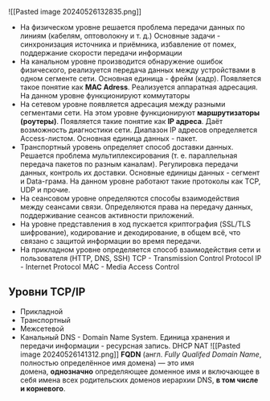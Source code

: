![[Pasted image 20240526132835.png]]
- На физическом уровне решается проблема передачи данных по линиям (кабелям, оптоволокну и т. д.) Основные задачи - синхронизация источника и приёмника, избавление от помех, поддержание скорости передачи информации
- На канальном уровне производится обнаружение ошибок физического, реализуется передача данных между устройствами в одном сегменте сети. Основная единица - фрейм (кадр). Появляется такое понятие как **MAC Adress**. Реализуется аппаратная адресация. На данном уровне функционируют коммутаторы
- На сетевом уровне появляется адресация между разными сегментами сети. На этом уровне функционируют **маршрутизаторы (роутеры)**. Появляется такие понятие как **IP адреса**. Даёт возможность диагностики сети. Диапазон IP адресов определяется Access-листом. Основная единица данных - пакет.
- Транспортный уровень определяет способ доставки данных. Решается проблема мультиплексирования (т. е. параллельная передача пакетов по разным каналам). Регулировка передачи данных, контроль их доставки. Основные единицы данных - сегмент и Data-грама. На данном уровне работают такие протоколы как TCP, UDP и прочие.
- На сеансовом уровне определяются способы взаимодействия между сеансами связи. Определяются права на передачу данных, поддерживание сеансов активности приложений.
- На уровне представления в ход пускается криптография (SSL/TLS шифрование), кодирование и декодирование, в общем всё, что связано с защитой информации во время передачи.
- На прикладном уровне определяется способ взаимодействия сети и пользователя (HTTP, DNS, SSH)
TCP - Transmission Control Protocol
IP - Internet Protocol
MAC - Media Access Control
## Уровни TCP/IP ##
- Прикладной
- Транспортный
- Межсетевой
- Канальный
DNS - Domain Name System. Единица хранения и передачи информации - ресурсная запись.
DHCP
NAT
![[Pasted image 20240526141312.png]]
**FQDN** (англ. _Fully Qualifed Domain Name_, полностью определённое имя домена) — это имя домена, **однозначно** определяющее доменное имя и включающее в себя имена всех родительских доменов иерархии DNS, **в том числе и корневого**.